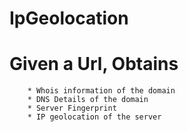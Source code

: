 # IpGeolocation
# Given a Url, Obtains
        * Whois information of the domain
        * DNS Details of the domain
        * Server Fingerprint 
        * IP geolocation of the server
